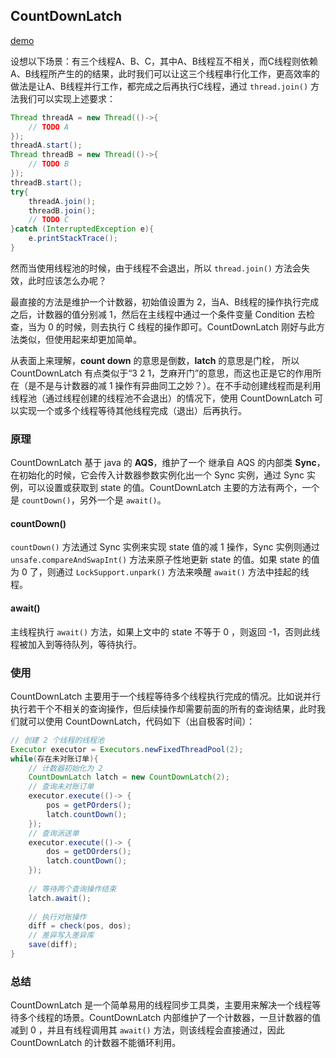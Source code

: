 ﻿## **CountDownLatch**
[demo](https://github.com/lidonggg/Learning-notes/blob/master/java/src/main/java/com/lidong/java/concurrent/countdownlatch/CountDownLatchDemo.java)

设想以下场景：有三个线程A、B、C，其中A、B线程互不相关，而C线程则依赖A、B线程所产生的的结果，此时我们可以让这三个线程串行化工作，更高效率的做法是让A、B线程并行工作，都完成之后再执行C线程，通过 ``thread.join()`` 方法我们可以实现上述要求：
```java
Thread threadA = new Thread(()->{
    // TODO A
});
threadA.start();
Thread threadB = new Thread(()->{
    // TODO B
});
threadB.start();
try{
    threadA.join();
    threadB.join();
    // TODO C
}catch (InterruptedException e){
    e.printStackTrace();
}
```

然而当使用线程池的时候，由于线程不会退出，所以 ``thread.join()`` 方法会失效，此时应该怎么办呢？

最直接的方法是维护一个计数器，初始值设置为 2，当A、B线程的操作执行完成之后，计数器的值分别减 1，然后在主线程中通过一个条件变量 Condition 去检查，当为 0 的时候，则去执行 C 线程的操作即可。CountDownLatch 刚好与此方法类似，但使用起来却更加简单。

从表面上来理解，**count down** 的意思是倒数，**latch** 的意思是门栓， 所以 CountDownLatch 有点类似于“3 2 1，芝麻开门”的意思，而这也正是它的作用所在（是不是与计数器的减 1 操作有异曲同工之妙？）。在不手动创建线程而是利用线程池（通过线程创建的线程池不会退出）的情况下，使用 CountDownLatch 可以实现一个或多个线程等待其他线程完成（退出）后再执行。

### 原理
CountDownLatch 基于 java 的 **AQS**，维护了一个 继承自 AQS 的内部类 **Sync**，在初始化的时候，它会传入计数器参数实例化出一个 Sync 实例，通过 Sync 实例，可以设置或获取到 state 的值。CountDownLatch 主要的方法有两个，一个是 ``countDown()``，另外一个是 ``await()``。
#### **countDown()**
``countDown()`` 方法通过 Sync 实例来实现 state 值的减 1 操作，Sync 实例则通过 ``unsafe.compareAndSwapInt()`` 方法来原子性地更新 state 的值。如果 state 的值为 0 了，则通过 ``LockSupport.unpark()`` 方法来唤醒 ``await()`` 方法中挂起的线程。

#### **await()**
主线程执行 ``await()`` 方法，如果上文中的 state 不等于 0 ，则返回 -1，否则此线程被加入到等待队列，等待执行。

### 使用
CountDownLatch 主要用于一个线程等待多个线程执行完成的情况。比如说并行执行若干个不相关的查询操作，但后续操作却需要前面的所有的查询结果，此时我们就可以使用  CountDownLatch，代码如下（出自极客时间）：
```java
// 创建 2 个线程的线程池
Executor executor = Executors.newFixedThreadPool(2);
while(存在未对账订单){
    // 计数器初始化为 2
    CountDownLatch latch = new CountDownLatch(2);
    // 查询未对账订单
    executor.execute(()-> {
        pos = getPOrders();
        latch.countDown();
    });
    // 查询派送单
    executor.execute(()-> {
        dos = getDOrders();
        latch.countDown();
    });
  
    // 等待两个查询操作结束
    latch.await();
  
    // 执行对账操作
    diff = check(pos, dos);
    // 差异写入差异库
    save(diff);
}
```
### 总结
CountDownLatch  是一个简单易用的线程同步工具类，主要用来解决一个线程等待多个线程的场景。CountDownLatch 内部维护了一个计数器，一旦计数器的值减到 0 ，并且有线程调用其 ``await()`` 方法，则该线程会直接通过，因此 CountDownLatch 的计数器不能循环利用。

